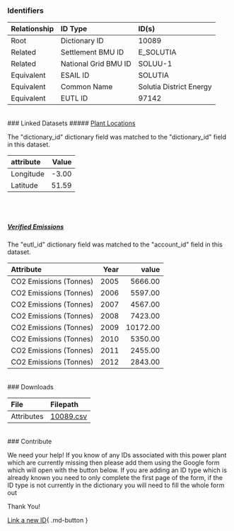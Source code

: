 ### Identifiers

| Relationship   | ID Type              | ID(s)                   |
|:---------------|:---------------------|:------------------------|
| Root           | Dictionary ID        | 10089                   |
| Related        | Settlement BMU ID    | E_SOLUTIA               |
| Related        | National Grid BMU ID | SOLUU-1                 |
| Equivalent     | ESAIL ID             | SOLUTIA                 |
| Equivalent     | Common Name          | Solutia District Energy |
| Equivalent     | EUTL ID              | 97142                   |

<br>
### Linked Datasets
##### <a href="https://osuked.github.io/Power-Station-Dictionary/datasets/plant-locations">Plant Locations</a>



The "dictionary_id" dictionary field was matched to the "dictionary_id" field in this dataset.

| attribute   |   Value |
|:------------|--------:|
| Longitude   |   -3.00 |
| Latitude    |   51.59 |

<br><br>
##### <a href="https://osuked.github.io/Power-Station-Dictionary/datasets/verified-emissions">Verified Emissions</a>



The "eutl_id" dictionary field was matched to the "account_id" field in this dataset.

| Attribute              |   Year |    value |
|:-----------------------|-------:|---------:|
| CO2 Emissions (Tonnes) |   2005 |  5666.00 |
| CO2 Emissions (Tonnes) |   2006 |  5597.00 |
| CO2 Emissions (Tonnes) |   2007 |  4567.00 |
| CO2 Emissions (Tonnes) |   2008 |  7423.00 |
| CO2 Emissions (Tonnes) |   2009 | 10172.00 |
| CO2 Emissions (Tonnes) |   2010 |  5350.00 |
| CO2 Emissions (Tonnes) |   2011 |  2455.00 |
| CO2 Emissions (Tonnes) |   2012 |  2843.00 |


<br>
### Downloads


| File       | Filepath                                                                              |
|:-----------|:--------------------------------------------------------------------------------------|
| Attributes | [10089.csv](https://osuked.github.io/Power-Station-Dictionary/object_attrs/10089.csv) |


<br>
### Contribute

We need your help! If you know of any IDs associated with this power plant which are currently missing then please add them using the Google form which will open with the button below. If you are adding an ID type which is already known you need to only complete the first page of the form, if the ID type is not currently in the dictionary you will need to fill the whole form out

Thank You!

[Link a new ID](https://docs.google.com/forms/d/e/1FAIpQLSc5jRsQ7NgiLLXbwo9PUdwTQyuqbRwThltG56-o6NVSe7E_nw/viewform?usp=pp_url&entry.251912331=10089){ .md-button }